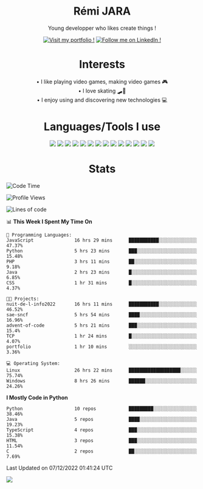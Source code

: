 <div align="center">
  
# Rémi JARA

Young developper who likes create things ! 
  
  [![Visit my portfolio !](https://img.shields.io/badge/Visit%20My%20portfolio!-%23DD0031?style=for-the-badge&logo=github)](http://remi-jara.fr)
  [![Follow me on LinkedIn !](https://img.shields.io/badge/Follow%20me%20on%20LinkedIn!-%231572B6?style=for-the-badge&logo=linkedin)](https://www.linkedin.com/in/rémi-jara-516b30222/)
# Interests

  • I like playing video games, making video games 🎮  \
  • I love skating 🛹🤘 \
  • I enjoy using and discovering new technologies 💻 

 # Languages/Tools I use

  <img src="https://img.shields.io/badge/Java-ED8B00?style=for-the-badge&logo=java&logoColor=white"/>
  <img src="https://img.shields.io/badge/JavaScript-323330?style=for-the-badge&logo=javascript&logoColor=F7DF1E"/>
  <img src="https://img.shields.io/badge/TypeScript-007ACC?style=for-the-badge&logo=typescript&logoColor=white"/>
  <img src="https://img.shields.io/badge/html5-%23E34F26.svg?style=for-the-badge&logo=html5&logoColor=white"/>
  <img src="https://img.shields.io/badge/css3-%231572B6.svg?style=for-the-badge&logo=css3&logoColor=white"/>
  <img src="https://img.shields.io/badge/SCSS-hotpink.svg?style=for-the-badge&logo=SASS&logoColor=white"/>
  <img src="https://img.shields.io/badge/php-%23777BB4.svg?style=for-the-badge&logo=php&logoColor=white"/>
  <img src="https://img.shields.io/badge/angular-%23DD0031.svg?style=for-the-badge&logo=angular&logoColor=white"/>
  <img src="https://img.shields.io/badge/mysql-%2300f.svg?style=for-the-badge&logo=mysql&logoColor=white"/>
  <img src="https://img.shields.io/badge/Python-FFD43B?style=for-the-badge&logo=python&logoColor=blue"/>
  <img src="https://img.shields.io/badge/c-%2300599C.svg?style=for-the-badge&logo=c&logoColor=white"/>
  <img src="https://img.shields.io/badge/Visual_Studio_Code-0078D4?style=for-the-badge&logo=visual%20studio%20code&logoColor=white"/>
  <img src="https://img.shields.io/badge/Arch%20Linux-1793D1?logo=arch-linux&logoColor=fff&style=for-the-badge"/>
  <img src="https://img.shields.io/badge/Linux-FCC624?style=for-the-badge&logo=linux&logoColor=black"/>
  
  
  
# Stats
  
  </div>
  
<!--START_SECTION:waka-->
![Code Time](http://img.shields.io/badge/Code%20Time-282%20hrs%2042%20mins-blue)

![Profile Views](http://img.shields.io/badge/Profile%20Views-28-blue)

![Lines of code](https://img.shields.io/badge/From%20Hello%20World%20I%27ve%20Written-38%20Thousand%20lines%20of%20code-blue)

📊 **This Week I Spent My Time On** 

```text
💬 Programming Languages: 
JavaScript               16 hrs 29 mins      ███████████░░░░░░░░░░░░░░   47.37% 
Python                   5 hrs 23 mins       ███░░░░░░░░░░░░░░░░░░░░░░   15.48% 
PHP                      3 hrs 11 mins       ██░░░░░░░░░░░░░░░░░░░░░░░   9.18% 
Java                     2 hrs 23 mins       █░░░░░░░░░░░░░░░░░░░░░░░░   6.85% 
CSS                      1 hr 31 mins        █░░░░░░░░░░░░░░░░░░░░░░░░   4.37%

🐱‍💻 Projects: 
nuit-de-l-info2022       16 hrs 11 mins      ███████████░░░░░░░░░░░░░░   46.52% 
sae-sncf                 5 hrs 54 mins       ████░░░░░░░░░░░░░░░░░░░░░   16.96% 
advent-of-code           5 hrs 21 mins       ███░░░░░░░░░░░░░░░░░░░░░░   15.4% 
TCP                      1 hr 24 mins        █░░░░░░░░░░░░░░░░░░░░░░░░   4.07% 
portfolio                1 hr 10 mins        ░░░░░░░░░░░░░░░░░░░░░░░░░   3.36%

💻 Operating System: 
Linux                    26 hrs 22 mins      ███████████████████░░░░░░   75.74% 
Windows                  8 hrs 26 mins       ██████░░░░░░░░░░░░░░░░░░░   24.26%

```

**I Mostly Code in Python** 

```text
Python                   10 repos            █████████░░░░░░░░░░░░░░░░   38.46% 
Java                     5 repos             ████░░░░░░░░░░░░░░░░░░░░░   19.23% 
TypeScript               4 repos             ███░░░░░░░░░░░░░░░░░░░░░░   15.38% 
HTML                     3 repos             ███░░░░░░░░░░░░░░░░░░░░░░   11.54% 
C                        2 repos             ██░░░░░░░░░░░░░░░░░░░░░░░   7.69%

```



 Last Updated on 07/12/2022 01:41:24 UTC
<!--END_SECTION:waka-->
<img src="https://github-readme-stats.vercel.app/api?username=icepick4&count_private=true&show_icons=true&theme=gruvbox" />


